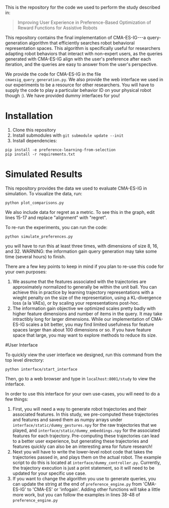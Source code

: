 This is the repository for the code we used to perform the study described in:

> Improving User Experience in Preference-Based Optimization of Reward Functions for Assistive Robots

This repository contains the final implementation of CMA-ES-IG---a query-generation algorithm that
efficiently searches robot behavioral representation spaces. This algorithm is specifically useful
for researchers adapting robot behaviors that interact with non-expert users, as the queries
generated with CMA-ES-IG align with the user's preference after each iteration, and the queries 
are easy to answer from the user's perspective.

We provide the code for CMA-ES-IG in the file `cmaesig_query_generation.py`. We also provide the web interface we used
in our experiments to be a resource for other researchers. You will have to supply the code to play a
particular behavior ID on your physical robot though :). We have provided dummy interfaces for you!


# Installation 

1. Clone this repository
2. Install submodules with `git submodule update --init`
3. Install dependencies:
```
pip install -e preference-learning-from-selection
pip install -r requirements.txt
```

# Simulated Results

This repository provides the data we used to evaluate CMA-ES-IG in simulation. To visualize the data, run:

```
python plot_comparisons.py
```

We also include data for regret as a metric. To see this in the graph, edit lines 15-17 and replace "alignment" with "regret".

To re-run the experiments, you can run the code:
```
python simulate_preferences.py
```
you will have to run this at least three times, with dimensions of size 8, 16, and 32. WARNING: the information gain query generation may 
take some time (several hours) to finish.

There are a few key points to keep in mind if you plan to re-use this code for your own purposes:
1. We assume that the features associated with the trajectories are approximately normalized to generally be within the unit ball. You can achieve this in practice by learning trajectory representations with a wieght penalty on the size of the representation, using a KL-divergence loss (a la VAEs), or by scaling your representations post-hoc. 
2. The information gain objective we optimized scales pretty badly with higher feature dimensions and number of items in the query. It may take intractibly long for larger dimensions. While our implementation of CMA-ES-IG scales a bit better, you may find limited usefulness for feature spaces larger than about 100 dimensions or so. If you have feature space that large, you may want to explore methods to reduce its size.

#User Interface

To quickly view the user interface we designed, run this command from the top level directory:
```
python interface/start_interface
```
Then, go to a web browser and type in `localhost:8001/study` to view the interface.

In order to use this interface for your own use-cases, you will need to do a few things:
1. First, you will need a way to generate robot trajectories and their associated features. In this study, we pre-computed these trajectories and features and saved them as numpy arrays under `interface/static/dummy_gestures.npy` for the raw trajectories that we played, and `interface/static/dummy_embeddings.npy` for the associated features for each trajectory. Pre-computing these trajectories can lead to a better user experience, but generating these trajectories and features quickly can also be an interesting area for future research!
2. Next you will have to write the lower-level robot code that takes the trajectories passed in, and plays them on the actual robot. The example script to do this is located at `interface/dummy_controller.py`. Currently, the trajectory execution is just a print statement, so it will need to be updated for your specific use case.
3. If you want to change the algorithm you use to generate queries, you can update the string at the end of `preference_engine.py` from 'CMA-ES-IG' to 'CMA-ES' or 'infogain'. Adding other functions will take a little more work, but you can follow the examples in lines 38-48 of `preference_engine.py`

